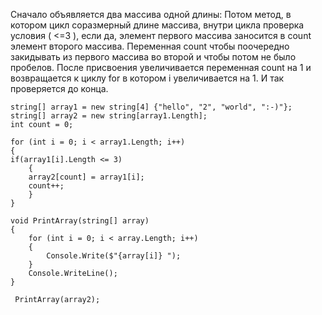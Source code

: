 Сначало объявляется два массива одной длины: Потом метод, в котором цикл соразмерный длине массива, внутри цикла проверка условия ( <=3 ), если да, элемент первого массива заносится в count элемент второго массива. Переменная count чтобы поочередно закидывать из первого массива во второй и чтобы потом не было пробелов. После присвоения увеличивается переменная count на 1 и возвращается к циклу for в котором i увеличивается на 1. И так проверяется до конца.

```
string[] array1 = new string[4] {"hello", "2", "world", ":-)"};
string[] array2 = new string[array1.Length];
int count = 0;

for (int i = 0; i < array1.Length; i++)
{
if(array1[i].Length <= 3)
    {
    array2[count] = array1[i];
    count++;
    }
}

void PrintArray(string[] array)
{
    for (int i = 0; i < array.Length; i++)
    {
        Console.Write($"{array[i]} ");
    }
    Console.WriteLine();
}

 PrintArray(array2);
 ```